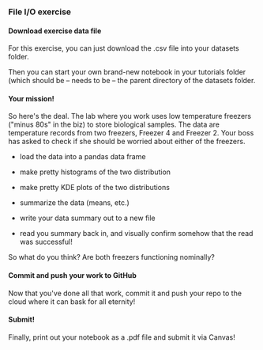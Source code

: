 ### File I/O exercise


#### Download exercise data file

For this exercise, you can just download the .csv file into your datasets folder.

Then you can start your own brand-new notebook in your tutorials folder (which should be – needs to be – the parent directory of the datasets folder.

#### Your mission!

So here's the deal. The lab where you work uses low temperature freezers ("minus 80s" in the biz) to store biological samples. The data are temperature records from two freezers, Freezer 4 and Freezer 2. Your boss has asked to check if she should be worried about either of the freezers.

* load the data into a pandas data frame

* make pretty histograms of the two distribution

* make pretty KDE plots of the two distributions

* summarize the data (means, etc.)

* write your data summary out to a new file

* read you summary back in, and visually confirm somehow that the read was successful!

So what do you think? Are both freezers functioning nominally?

#### Commit and push your work to GitHub
Now that you've done all that work, commit it and push your repo to the cloud where it can bask for all eternity!

#### Submit!
Finally, print out your notebook as a .pdf file and submit it via Canvas!